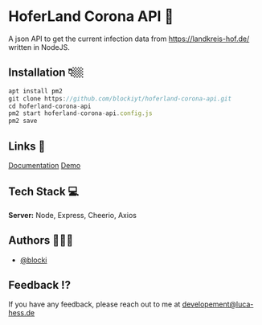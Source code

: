 
# HoferLand Corona API 🦠

A json API to get the current infection data from https://landkreis-hof.de/ written in NodeJS.

## Installation 👇🏼

```javascript
apt install pm2
git clone https://github.com/blockiyt/hoferland-corona-api.git 
cd hoferland-corona-api
pm2 start hoferland-corona-api.config.js
pm2 save
```

## Links 🔗

[Documentation](https://wiki.hoferlandstrikesback.de/website/corona-api)
[Demo](https://api.hoferlandstrikesback.de/v1/hofland/corona)


## Tech Stack 💻

**Server:** Node, Express, Cheerio, Axios


## Authors 🙇🏽‍♂️

- [@blocki](https://luca-hess.de/)

## Feedback ⁉️

If you have any feedback, please reach out to me at developement@luca-hess.de
